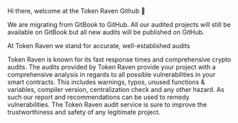 Hi there, welcome at the Token Raven Github 👋

We are migrating from GitBook to GitHub. All our audited projects will still be available on GitBook but all new audits will be published on GitHub.

At Token Raven we stand for accurate, well-established audits

Token Raven is known for its fast response times and comprehensive crypto audits. 
The audits provided by Token Raven provide your project with a comprehensive analysis in regards to all possible vulnerabilities in your smart contracts. 
This includes warnings, typos, unused functions & variables, compiler version, centralization check and any other hazard. 
As such our report and recommendations can be used to remedy vulnerabilities.
The Token Raven audit service is sure to improve the trustworthiness and safety of any legitimate project.
